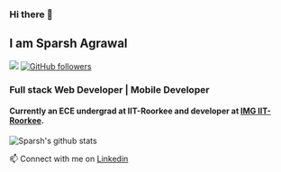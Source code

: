 ### Hi there 👋
## I am Sparsh Agrawal
![](https://visitor-badge.glitch.me/badge?page_id=Sparsh1212.Sparsh1212)
[![GitHub followers](https://img.shields.io/github/followers/Sparsh1212.svg?style=social&label=Follow)](https://github.com/Sparsh1212?tab=followers)
### Full stack Web Developer | Mobile Developer
#### Currently an ECE undergrad at IIT-Roorkee and developer at <a href="https://github.com/IMGIITRoorkee">IMG IIT-Roorkee</a>.
![Sparsh's github stats](https://github-readme-stats.vercel.app/api?username=Sparsh1212&count_private=true&show_icons=true&theme=algolia) <br />

📫 Connect with me on <a href="https://www.linkedin.com/in/sparsh-agrawal-320050199">Linkedin</a>
